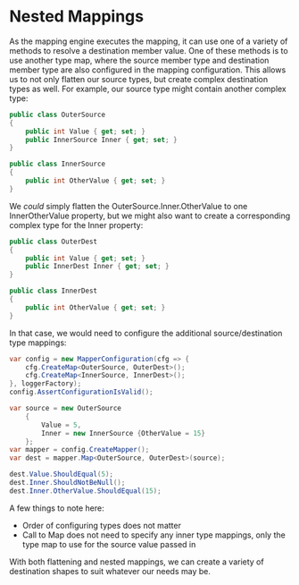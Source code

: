 # Nested Mappings

As the mapping engine executes the mapping, it can use one of a variety of methods to resolve a destination member value.  One of these methods is to use another type map, where the source member type and destination member type are also configured in the mapping configuration.  This allows us to not only flatten our source types, but create complex destination types as well.  For example, our source type might contain another complex type:

```c#
public class OuterSource
{
	public int Value { get; set; }
	public InnerSource Inner { get; set; }
}

public class InnerSource
{
	public int OtherValue { get; set; }
}
```

We _could_ simply flatten the OuterSource.Inner.OtherValue to one InnerOtherValue property, but we might also want to create a corresponding complex type for the Inner property:

```c#
public class OuterDest
{
	public int Value { get; set; }
	public InnerDest Inner { get; set; }
}

public class InnerDest
{
	public int OtherValue { get; set; }
}
```

In that case, we would need to configure the additional source/destination type mappings:

```c#
var config = new MapperConfiguration(cfg => {
    cfg.CreateMap<OuterSource, OuterDest>();
    cfg.CreateMap<InnerSource, InnerDest>();
}, loggerFactory);
config.AssertConfigurationIsValid();

var source = new OuterSource
	{
		Value = 5,
		Inner = new InnerSource {OtherValue = 15}
	};
var mapper = config.CreateMapper();
var dest = mapper.Map<OuterSource, OuterDest>(source);

dest.Value.ShouldEqual(5);
dest.Inner.ShouldNotBeNull();
dest.Inner.OtherValue.ShouldEqual(15);
```

A few things to note here:

* Order of configuring types does not matter
* Call to Map does not need to specify any inner type mappings, only the type map to use for the source value passed in

With both flattening and nested mappings, we can create a variety of destination shapes to suit whatever our needs may be.
